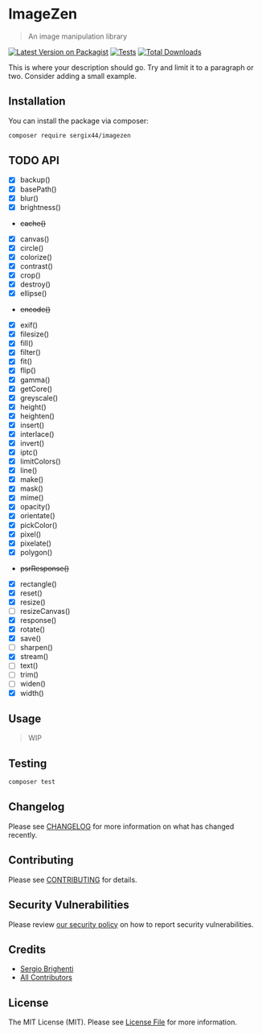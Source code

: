 # ImageZen
> An image manipulation library

[![Latest Version on Packagist](https://img.shields.io/packagist/v/sergix44/imagezen.svg?style=flat-square)](https://packagist.org/packages/sergix44/imagezen)
[![Tests](https://img.shields.io/github/actions/workflow/status/sergix44/imagezen/run-tests.yml?branch=main&label=tests&style=flat-square)](https://github.com/sergix44/imagezen/actions/workflows/run-tests.yml)
[![Total Downloads](https://img.shields.io/packagist/dt/sergix44/imagezen.svg?style=flat-square)](https://packagist.org/packages/sergix44/imagezen)

This is where your description should go. Try and limit it to a paragraph or two. Consider adding a small example.

## Installation

You can install the package via composer:

```bash
composer require sergix44/imagezen
```

## TODO API
- [x] backup()
- [x] basePath()
- [x] blur()
- [x] brightness()
- ~~cache()~~
- [x] canvas()
- [x] circle()
- [x] colorize()
- [x] contrast()
- [x] crop()
- [x] destroy()
- [x] ellipse()
- ~~encode()~~
- [x] exif()
- [x] filesize()
- [x] fill()
- [x] filter()
- [x] fit()
- [x] flip()
- [x] gamma()
- [x] getCore()
- [x] greyscale()
- [x] height()
- [x] heighten()
- [x] insert()
- [x] interlace()
- [x] invert()
- [x] iptc()
- [x] limitColors()
- [x] line()
- [x] make()
- [x] mask()
- [x] mime()
- [x] opacity()
- [x] orientate()
- [x] pickColor()
- [x] pixel()
- [x] pixelate()
- [x] polygon()
- ~~psrResponse()~~
- [x] rectangle()
- [x] reset()
- [x] resize()
- [ ] resizeCanvas()
- [x] response()
- [x] rotate()
- [x] save()
- [ ] sharpen()
- [x] stream()
- [ ] text()
- [ ] trim()
- [ ] widen()
- [x] width()

## Usage

> WIP

## Testing

```bash
composer test
```

## Changelog

Please see [CHANGELOG](CHANGELOG.md) for more information on what has changed recently.

## Contributing

Please see [CONTRIBUTING](https://github.com/spatie/.github/blob/main/CONTRIBUTING.md) for details.

## Security Vulnerabilities

Please review [our security policy](../../security/policy) on how to report security vulnerabilities.

## Credits

- [Sergio Brighenti](https://github.com/SergiX44)
- [All Contributors](../../contributors)

## License

The MIT License (MIT). Please see [License File](LICENSE.md) for more information.
